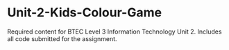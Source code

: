 # Unit-2-Kids-Colour-Game
Required content for BTEC Level 3 Information Technology Unit 2. Includes all code submitted for the assignment.
